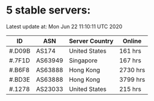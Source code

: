 # 5 stable servers:

Latest update at: Mon Jun 22 11:10:11 UTC 2020

| ID | ASN | Server Country | Online |
| -- | --- | -------------- | ------ |
| #.D09B | AS174 | United States | 161 hrs |
| #.7F1D | AS63949 | Singapore | 167 hrs |
| #.B6F8 | AS63888 | Hong Kong | 2730 hrs |
| #.BD3E | AS63888 | Hong Kong | 3799 hrs |
| #.1278 | AS23033 | United States | 215 hrs |

